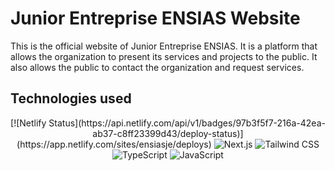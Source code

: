# Junior Entreprise ENSIAS Website

This is the official website of Junior Entreprise ENSIAS. It is a platform that allows the organization to present its services and projects to the public. It also allows the public to contact the organization and request services.

## Technologies used

<div align="center">
    [![Netlify Status](https://api.netlify.com/api/v1/badges/97b3f5f7-216a-42ea-ab37-c8ff23399d43/deploy-status)](https://app.netlify.com/sites/ensiasje/deploys)
    <img src="https://img.shields.io/badge/Next.js-000000?style=for-the-badge&logo=next.js&logoColor=white" alt="Next.js">
    <img src="https://img.shields.io/badge/Tailwind_CSS-38B2AC?style=for-the-badge&logo=tailwind-css&logoColor=white" alt="Tailwind CSS">
    <img src="https://img.shields.io/badge/TypeScript-007ACC?style=for-the-badge&logo=typescript&logoColor=white" alt="TypeScript">
    <img src="https://img.shields.io/badge/JavaScript-F7DF1E?style=for-the-badge&logo=javascript&logoColor=black" alt="JavaScript">
</div>
